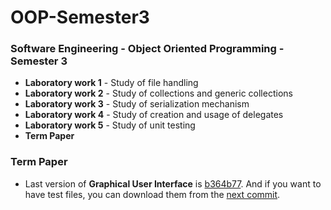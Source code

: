# OOP-Semester3
### Software Engineering - Object Oriented Programming - Semester 3

* **Laboratory work 1** - Study of file handling
* **Laboratory work 2** - Study of collections and generic collections
* **Laboratory work 3** - Study of serialization mechanism
* **Laboratory work 4** - Study of creation and usage of delegates
* **Laboratory work 5** - Study of unit testing
* **Term Paper**

### Term Paper
* Last version of **Graphical User Interface** is [b364b77](https://github.com/VladyslavAvdieiev/OOP-Semester3/tree/b364b77eb48928e3ac5bd16da9269b5592081864 "Link to the repository"). And if you want to have test files, you can download them from the [next commit](https://github.com/VladyslavAvdieiev/OOP-Semester3/tree/f32ae48551bed0938cd92511d624319689fa61c3/TermPaper/PresentationLayer.GraphicalUserInterface/README "Link to the repository").
